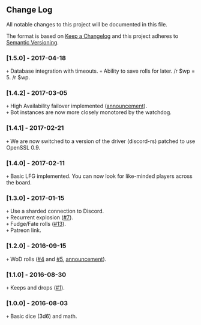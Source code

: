## Change Log
All notable changes to this project will be documented in this file.

The format is based on [Keep a Changelog](http://keepachangelog.com/) and this project adheres to [Semantic Versioning](http://semver.org/).

### [1.5.0] - 2017-04-18
`+` Database integration with timeouts.
`+` Ability to save rolls for later. /r $wp = 5. /r $wp.

### [1.4.2] - 2017-03-05
`+` High Availability failover implemented ([announcement](https://www.reddit.com/r/discordapp/comments/5xjqia/the_bots_on_high_and_available/)).  
`+` Bot instances are now more closely monotored by the watchdog.

### [1.4.1] - 2017-02-21
`+` We are now switched to a version of the driver (discord-rs) patched to use OpenSSL 0.9.

### [1.4.0] - 2017-02-11
`+` Basic LFG implemented. You can now look for like-minded players across the board.

### [1.3.0] - 2017-01-15
`+` Use a sharded connection to Discord.  
`+` Recurrent explosion ([#7](https://github.com/ArtemGr/Sidekick/issues/7)).  
`+` Fudge/Fate rolls ([#13](https://github.com/ArtemGr/Sidekick/issues/13)).  
`+` Patreon link.

### [1.2.0] - 2016-09-15
`+` WoD rolls ([#4](https://github.com/ArtemGr/Sidekick/issues/4) and [#5](https://github.com/ArtemGr/Sidekick/issues/5),
[announcement](https://www.reddit.com/r/discordapp/comments/53hdz1/wod_support_landed_in_sidekick/)).

### [1.1.0] - 2016-08-30
`+` Keeps and drops ([#1](https://github.com/ArtemGr/Sidekick/issues/1)).

### [1.0.0] - 2016-08-03
`+` Basic dice (3d6) and math.
